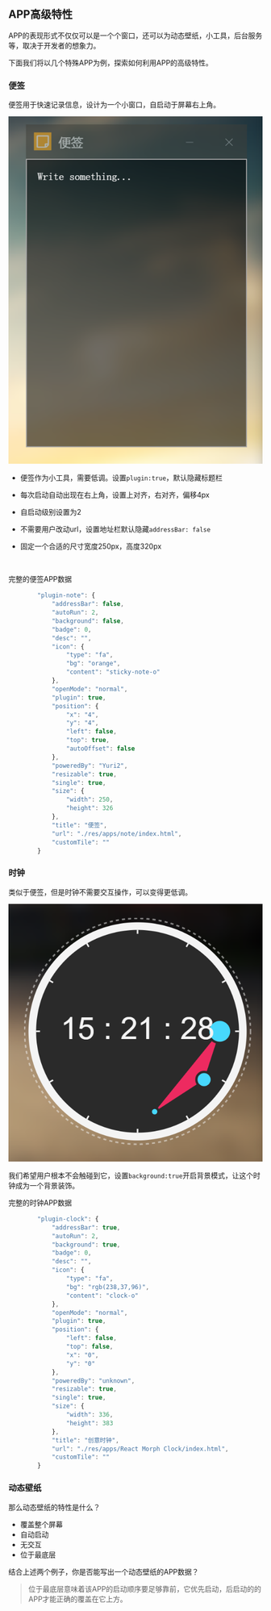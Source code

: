 ## APP高级特性

APP的表现形式不仅仅可以是一个个窗口，还可以为动态壁纸，小工具，后台服务等，取决于开发者的想象力。

下面我们将以几个特殊APP为例，探索如何利用APP的高级特性。

### 便签

便签用于快速记录信息，设计为一个小窗口，自启动于屏幕右上角。

![](../assets/4.png)

* 便签作为小工具，需要低调。设置`plugin:true`，默认隐藏标题栏

* 每次启动自动出现在右上角，设置上对齐，右对齐，偏移4px

* 自启动级别设置为2

* 不需要用户改动url，设置地址栏默认隐藏`addressBar: false`

* 固定一个合适的尺寸宽度250px，高度320px

  ​

完整的便签APP数据

```javascript
		"plugin-note": {
            "addressBar": false,
            "autoRun": 2,
            "background": false,
            "badge": 0,
            "desc": "",
            "icon": {
                "type": "fa",
                "bg": "orange",
                "content": "sticky-note-o"
            },
            "openMode": "normal",
            "plugin": true,
            "position": {
                "x": "4",
                "y": "4",
                "left": false,
                "top": true,
                "autoOffset": false
            },
            "poweredBy": "Yuri2",
            "resizable": true,
            "single": true,
            "size": {
                "width": 250,
                "height": 326
            },
            "title": "便签",
            "url": "./res/apps/note/index.html",
            "customTile": ""
        }
```
### 时钟

类似于便签，但是时钟不需要交互操作，可以变得更低调。

![](../assets/5.png)

我们希望用户根本不会触碰到它，设置`background:true`开启背景模式，让这个时钟成为一个背景装饰。

完整的时钟APP数据

```javascript
		"plugin-clock": {
            "addressBar": true,
            "autoRun": 2,
            "background": true,
            "badge": 0,
            "desc": "",
            "icon": {
                "type": "fa",
                "bg": "rgb(238,37,96)",
                "content": "clock-o"
            },
            "openMode": "normal",
            "plugin": true,
            "position": {
                "left": false,
                "top": false,
                "x": "0",
                "y": "0"
            },
            "poweredBy": "unknown",
            "resizable": true,
            "single": true,
            "size": {
                "width": 336,
                "height": 383
            },
            "title": "创意时钟",
            "url": "./res/apps/React Morph Clock/index.html",
            "customTile": ""
        }		
```

### 动态壁纸

那么动态壁纸的特性是什么？

* 覆盖整个屏幕
* 自动启动
* 无交互
* 位于最底层

结合上述两个例子，你是否能写出一个动态壁纸的APP数据？

> 位于最底层意味着该APP的启动顺序要足够靠前，它优先启动，后启动的的APP才能正确的覆盖在它上方。